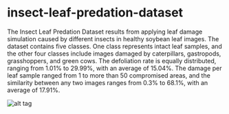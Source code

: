 # insect-leaf-predation-dataset

The Insect Leaf Predation Dataset results from applying leaf damage simulation caused by different insects in healthy soybean leaf images. The dataset contains five classes. One class represents intact leaf samples, and the other four classes include images damaged by caterpillars, gastropods, grasshoppers, and green cows. The defoliation rate is equally distributed, ranging from 1.01% to 29.99%, with an average of 15.04%. The damage per leaf sample ranged from 1 to more than 50 compromised areas, and the similarity between any two images ranges from 0.3% to 68.1%, with an average of 17.91%. 

![alt tag]()
